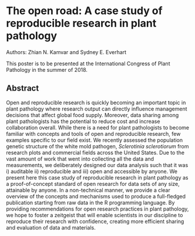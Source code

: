 # The open road: A case study of reproducible research in plant pathology

Authors: Zhian N. Kamvar and Sydney E. Everhart

This poster is to be presented at the International Congress of Plant Pathology in the summer of 2018.

## Abstract

Open and reproducible research is quickly becoming an important topic in plant pathology where research output can directly influence management decisions that affect global food supply.
Moreover, data sharing among plant pathologists has the potential to reduce cost and increase collaboration overall.
While there is a need for plant pathologists to become familiar with concepts and tools of open and reproducible research, few examples specific to our field exist.
We recently assessed the population genetic structure of the white mold pathogen, *Sclerotinia sclerotiorum* from research plots and commercial fields across the United States.
Due to the vast amount of work that went into collecting all the data and measurements, we deliberately designed our data analysis such that it was i) auditable ii) reproducible and iii) open and accessible by anyone.
We present here this case study of reproducible research in plant pathology as a proof-of-concept  standard of open research for data sets of any size, attainable by anyone.
In a non-technical manner, we provide a clear overview of the concepts and mechanisms used to produce a full-fledged publication starting from raw data in the R programming language.
By providing recommendations for open research practices in plant pathology, we hope to foster a zeitgeist that will enable scientists in our discipline to reproduce their research with confidence, creating more efficient sharing and evaluation of data and materials.
